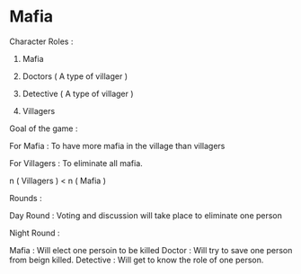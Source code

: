 # Mafia

Character Roles :

1) Mafia

2) Doctors ( A type of villager )

3) Detective ( A type of villager )

4) Villagers


Goal of the game : 

For Mafia : To have more mafia in the village than villagers

For Villagers : To eliminate all mafia.

n ( Villagers ) < n ( Mafia )


Rounds : 

Day Round : Voting and discussion will take place to eliminate one person

Night Round :

  Mafia : Will elect one persoin to be killed
  Doctor : Will try to save one person from beign killed.
  Detective : Will get to know the role of one person.